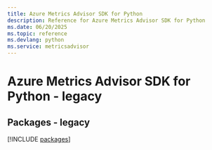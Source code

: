 ```yaml
---
title: Azure Metrics Advisor SDK for Python
description: Reference for Azure Metrics Advisor SDK for Python
ms.date: 06/20/2025
ms.topic: reference
ms.devlang: python
ms.service: metricsadvisor
---
```

# Azure Metrics Advisor SDK for Python - legacy
## Packages - legacy
[!INCLUDE [packages](metrics-advisor-index.md)]